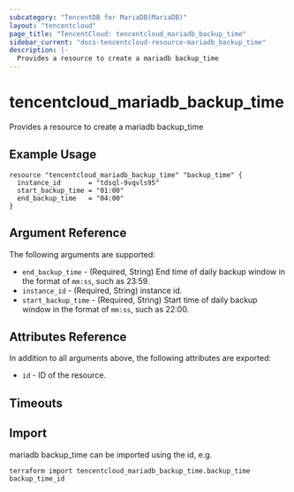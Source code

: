 ```yaml
---
subcategory: "TencentDB for MariaDB(MariaDB)"
layout: "tencentcloud"
page_title: "TencentCloud: tencentcloud_mariadb_backup_time"
sidebar_current: "docs-tencentcloud-resource-mariadb_backup_time"
description: |-
  Provides a resource to create a mariadb backup_time
---
```


# tencentcloud_mariadb_backup_time

Provides a resource to create a mariadb backup_time

## Example Usage

```hcl
resource "tencentcloud_mariadb_backup_time" "backup_time" {
  instance_id       = "tdsql-9vqvls95"
  start_backup_time = "01:00"
  end_backup_time   = "04:00"
}
```

## Argument Reference

The following arguments are supported:

* `end_backup_time` - (Required, String) End time of daily backup window in the format of `mm:ss`, such as 23:59.
* `instance_id` - (Required, String) instance id.
* `start_backup_time` - (Required, String) Start time of daily backup window in the format of `mm:ss`, such as 22:00.

## Attributes Reference

In addition to all arguments above, the following attributes are exported:

* `id` - ID of the resource.



## Timeouts

<no value>


## Import

mariadb backup_time can be imported using the id, e.g.

```
terraform import tencentcloud_mariadb_backup_time.backup_time backup_time_id
```

